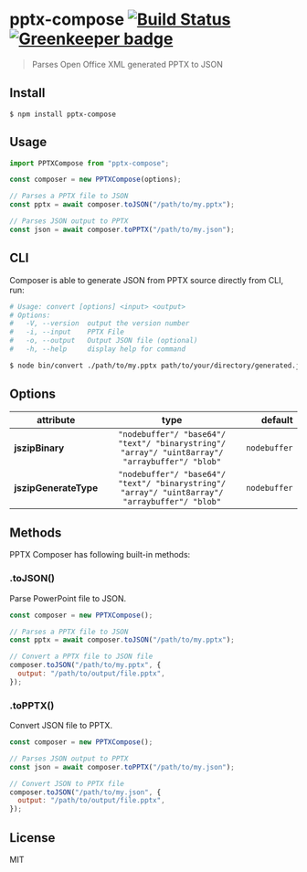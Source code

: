 # pptx-compose [![Build Status](https://travis-ci.org/shobhitsharma/pptx-compose.svg?branch=master)](https://travis-ci.org/shobhitsharma/pptx-compose) [![Greenkeeper badge](https://badges.greenkeeper.io/shobhitsharma/pptx-compose.svg)](https://greenkeeper.io/)

> Parses Open Office XML generated PPTX to JSON

## Install

```
$ npm install pptx-compose
```

## Usage

```js
import PPTXCompose from "pptx-compose";

const composer = new PPTXCompose(options);

// Parses a PPTX file to JSON
const pptx = await composer.toJSON("/path/to/my.pptx");

// Parses JSON output to PPTX
const json = await composer.toPPTX("/path/to/my.json");
```

## CLI

Composer is able to generate JSON from PPTX source directly from CLI, run:

```bash
# Usage: convert [options] <input> <output>
# Options:
#   -V, --version  output the version number
#   -i, --input    PPTX File
#   -o, --output   Output JSON file (optional)
#   -h, --help     display help for command

$ node bin/convert ./path/to/my.pptx path/to/your/directory/generated.json
```

## Options

| attribute             |                                              type                                              |      default |
| --------------------- | :--------------------------------------------------------------------------------------------: | -----------: |
| **jszipBinary**       | `"nodebuffer"/ "base64"/ "text"/ "binarystring"/ "array"/ "uint8array"/ "arraybuffer"/ "blob"` | `nodebuffer` |
| **jszipGenerateType** | `"nodebuffer"/ "base64"/ "text"/ "binarystring"/ "array"/ "uint8array"/ "arraybuffer"/ "blob"` | `nodebuffer` |

## Methods

PPTX Composer has following built-in methods:

### .toJSON()

Parse PowerPoint file to JSON.

```js
const composer = new PPTXCompose();

// Parses a PPTX file to JSON
const pptx = await composer.toJSON("/path/to/my.pptx");

// Convert a PPTX file to JSON file
composer.toJSON("/path/to/my.pptx", {
  output: "/path/to/output/file.pptx",
});
```

### .toPPTX()

Convert JSON file to PPTX.

```js
const composer = new PPTXCompose();

// Parses JSON output to PPTX
const json = await composer.toPPTX("/path/to/my.json");

// Convert JSON to PPTX file
composer.toJSON("/path/to/my.json", {
  output: "/path/to/output/file.pptx",
});
```

## License

MIT
